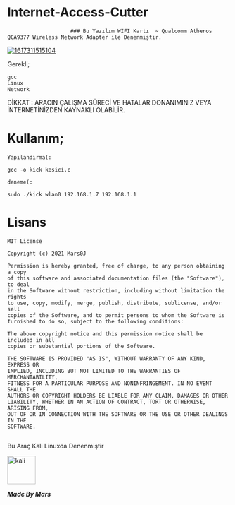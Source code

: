# Internet-Access-Cutter
                        ### Bu Yazılım WIFI Kartı  ~ Qualcomm Atheros QCA9377 Wireless Network Adapter ile Denenmiştir. 

<a href="https://ibb.co/cxgKGYw"><img src="https://i.ibb.co/g6jb54d/1617311515104.png" alt="1617311515104" border="0"></a>

Gerekli;
```
gcc
Linux
Network
```


DİKKAT : ARACIN ÇALIŞMA SÜRECİ VE HATALAR DONANIMINIZ VEYA İNTERNETİNİZDEN KAYNAKLI OLABİLİR.


# Kullanım;

```
Yapılandırma(:

gcc -o kick kesici.c

deneme(:

sudo ./kick wlan0 192.168.1.7 192.168.1.1

```

# Lisans

```
MIT License

Copyright (c) 2021 Mars0J

Permission is hereby granted, free of charge, to any person obtaining a copy
of this software and associated documentation files (the "Software"), to deal
in the Software without restriction, including without limitation the rights
to use, copy, modify, merge, publish, distribute, sublicense, and/or sell
copies of the Software, and to permit persons to whom the Software is
furnished to do so, subject to the following conditions:

The above copyright notice and this permission notice shall be included in all
copies or substantial portions of the Software.

THE SOFTWARE IS PROVIDED "AS IS", WITHOUT WARRANTY OF ANY KIND, EXPRESS OR
IMPLIED, INCLUDING BUT NOT LIMITED TO THE WARRANTIES OF MERCHANTABILITY,
FITNESS FOR A PARTICULAR PURPOSE AND NONINFRINGEMENT. IN NO EVENT SHALL THE
AUTHORS OR COPYRIGHT HOLDERS BE LIABLE FOR ANY CLAIM, DAMAGES OR OTHER
LIABILITY, WHETHER IN AN ACTION OF CONTRACT, TORT OR OTHERWISE, ARISING FROM,
OUT OF OR IN CONNECTION WITH THE SOFTWARE OR THE USE OR OTHER DEALINGS IN THE
SOFTWARE.


```



Bu Araç Kali Linuxda Denenmiştir

<a href="https://emoji.gg/emoji/3225_kali"><img src="https://emoji.gg/assets/emoji/3225_kali.png" width="64px" height="64px" alt="kali"></a>



***Made By Mars***
